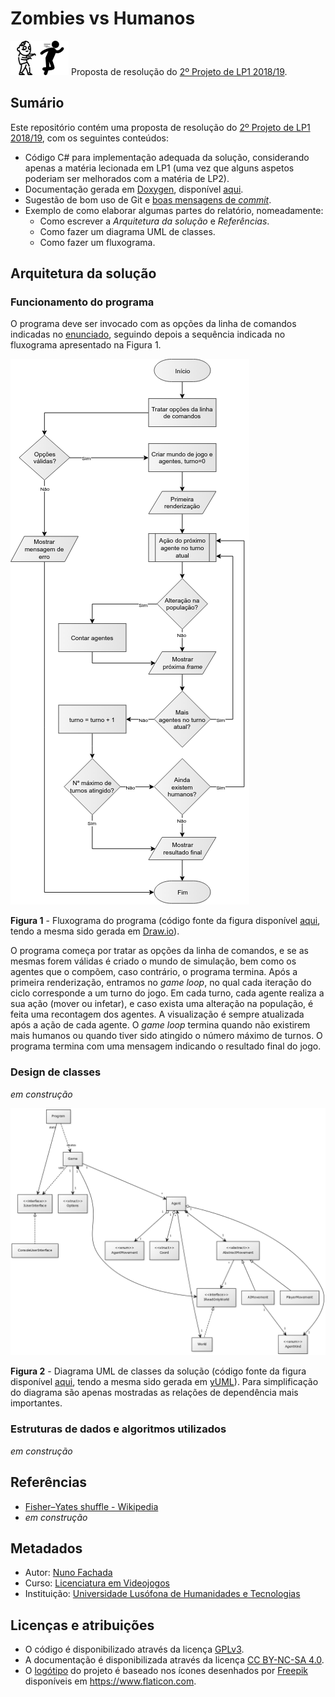 <!--
"Proposta de resolução do 2º Projeto de Linguagens de Programação I 2018/2019"
(c) by Nuno Fachada

All documentation and text (non-source code) in "Proposta de resolução do 2º
Projeto de Linguagens de Programação I 2018/2019" is licensed under a Creative
Commons Attribution-NonCommercial-ShareAlike 4.0 International License.

All the C# and images source code is licensed under the GNU General Public
License, version 3.

You should have received a copy of both licenses along with this
work. If not, see:

* <http://creativecommons.org/licenses/by-nc-sa/4.0/>
* <https://www.gnu.org/licenses/gpl-3.0.en.html>
-->

# Zombies vs Humanos

![Zombies vs Humanos](logo.png "Logo Zombies vs Humanos")
Proposta de resolução do [2º Projeto de LP1 2018/19][enunciado].

## Sumário

Este repositório contém uma proposta de resolução do
[2º Projeto de LP1 2018/19](https://github.com/VideojogosLusofona/lp1_2018_p2),
com os seguintes conteúdos:

* Código C# para implementação adequada da solução, considerando apenas a
  matéria lecionada em LP1 (uma vez que alguns aspetos poderiam ser melhorados
  com a matéria de LP2).
* Documentação gerada em [Doxygen], disponível [aqui][docs].
* Sugestão de bom uso de Git e [boas mensagens de *commit*][commits].
* Exemplo de como elaborar algumas partes do relatório, nomeadamente:
  * Como escrever a *Arquitetura da solução* e *Referências*.
  * Como fazer um diagrama UML de classes.
  * Como fazer um fluxograma.

## Arquitetura da solução

### Funcionamento do programa

O programa deve ser invocado com as opções da linha de comandos indicadas no
[enunciado][enunciado-opcoes], seguindo depois a sequência indicada no
fluxograma apresentado na Figura 1.

![Fluxograma](fluxograma.png "Fluxograma")

**Figura 1** - Fluxograma do programa (código fonte da figura
disponível [aqui](imgsource/fluxograma.drawio), tendo a mesma sido gerada em
[Draw.io]).

O programa começa por tratar as opções da linha de comandos, e se as mesmas
forem válidas é criado o mundo de simulação, bem como os agentes que o compõem,
caso contrário, o programa termina. Após a primeira renderização, entramos no
_game loop_, no qual cada iteração do ciclo corresponde a um turno do jogo.
Em cada turno, cada agente realiza a sua ação (mover ou infetar), e caso exista
uma alteração na população, é feita uma recontagem dos agentes. A visualização
é sempre atualizada após a ação de cada agente. O _game loop_ termina quando
não existirem mais humanos ou quando tiver sido atingido o número máximo de
turnos. O programa termina com uma mensagem indicando o resultado final do
jogo.

### Design de classes

_em construção_

![Diagrama UML de classes](UML.png "Diagrama UML de classes")

**Figura 2** - Diagrama UML de classes da solução (código fonte da figura
disponível [aqui](imgsource/uml.yuml), tendo a mesma sido gerada em [yUML]).
Para simplificação do diagrama são apenas mostradas as relações de dependência
mais importantes.

### Estruturas de dados e algoritmos utilizados

_em construção_

<!--
* Fisher–Yates shuffle
* Array bi-dimensional
* Fila (para mensagens)
* Opções e algoritmo para tratamento de opções
* Algoritmo de IA dos agentes
* Cache da visualização
-->

## Referências

* [Fisher–Yates shuffle - Wikipedia](https://en.wikipedia.org/wiki/Fisher%E2%80%93Yates_shuffle)
* _em construção_

## Metadados

* Autor: [Nuno Fachada]
* Curso:  [Licenciatura em Videojogos][lamv]
* Instituição: [Universidade Lusófona de Humanidades e Tecnologias][ULHT]

## Licenças e atribuições

* O código é disponibilizado através da licença [GPLv3].
* A documentação é disponibilizada através da licença [CC BY-NC-SA 4.0][CCBYNC].
* O [logótipo] do projeto é baseado nos ícones desenhados por [Freepik]
  disponíveis em <https://www.flaticon.com>.

[enunciado]:https://github.com/VideojogosLusofona/lp1_2018_p2
[enunciado-opcoes]:https://github.com/VideojogosLusofona/lp1_2018_p2#invoca%C3%A7%C3%A3o-do-programa
[lamv]:https://www.ulusofona.pt/licenciatura/videojogos
[Nuno Fachada]:https://github.com/fakenmc
[ULHT]:https://www.ulusofona.pt/
[GPLv3]:http://www.gnu.org/licenses/gpl.html
[CCBYNC]:https://creativecommons.org/licenses/by-nc-sa/4.0/
[logótipo]:logo.png
[Freepik]:https://www.freepik.com/home
[yUML]:https://yuml.me/
[Draw.io]:https://www.draw.io/
[Doxygen]:http://www.doxygen.nl/index.html
[docs]:https://videojogoslusofona.github.io/lp1_2018_p2_solucao/
[commits]:https://github.com/VideojogosLusofona/lp1_2018_p2_solucao/commits/master
